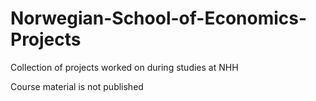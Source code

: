 # Norwegian-School-of-Economics-Projects
Collection of projects worked on during studies at NHH

Course material is not published
